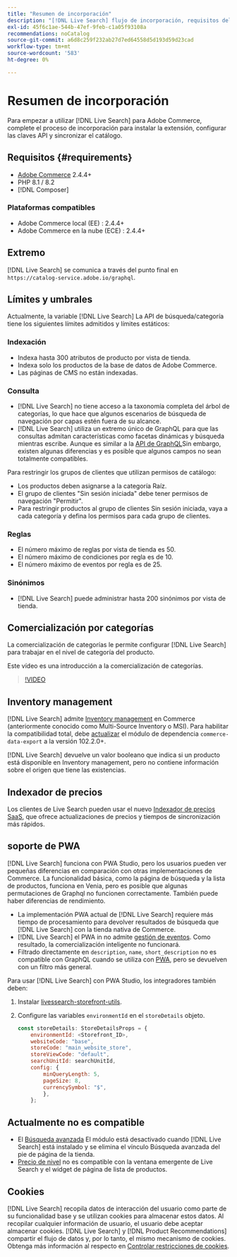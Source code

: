 ```yaml
---
title: "Resumen de incorporación"
description: "[!DNL Live Search] flujo de incorporación, requisitos del sistema, límites y limitaciones"
exl-id: 45f6c1ae-544b-47ef-9feb-c1a05f93108a
recommendations: noCatalog
source-git-commit: a6d8c259f232ab27d7ed64558d5d193d59d23cad
workflow-type: tm+mt
source-wordcount: '583'
ht-degree: 0%

---
```


# Resumen de incorporación

Para empezar a utilizar [!DNL Live Search] para Adobe Commerce, complete el proceso de incorporación para instalar la extensión, configurar las claves API y sincronizar el catálogo.

## Requisitos {#requirements}

* [Adobe Commerce](https://business.adobe.com/products/magento/magento-commerce.html) 2.4.4+
* PHP 8.1 / 8.2
* [!DNL Composer]

### Plataformas compatibles

* Adobe Commerce local (EE) : 2.4.4+
* Adobe Commerce en la nube (ECE) : 2.4.4+

## Extremo

[!DNL Live Search] se comunica a través del punto final en `https://catalog-service.adobe.io/graphql`.

## Límites y umbrales

Actualmente, la variable [!DNL Live Search] La API de búsqueda/categoría tiene los siguientes límites admitidos y límites estáticos:

### Indexación

* Indexa hasta 300 atributos de producto por vista de tienda.
* Indexa solo los productos de la base de datos de Adobe Commerce.
* Las páginas de CMS no están indexadas.

### Consulta

* [!DNL Live Search] no tiene acceso a la taxonomía completa del árbol de categorías, lo que hace que algunos escenarios de búsqueda de navegación por capas estén fuera de su alcance.
* [!DNL Live Search] utiliza un extremo único de GraphQL para que las consultas admitan características como facetas dinámicas y búsqueda mientras escribe. Aunque es similar a la [API de GraphQL](https://developer.adobe.com/commerce/webapi/graphql/)Sin embargo, existen algunas diferencias y es posible que algunos campos no sean totalmente compatibles.

Para restringir los grupos de clientes que utilizan permisos de catálogo:

* Los productos deben asignarse a la categoría Raíz.
* El grupo de clientes &quot;Sin sesión iniciada&quot; debe tener permisos de navegación &quot;Permitir&quot;.
* Para restringir productos al grupo de clientes Sin sesión iniciada, vaya a cada categoría y defina los permisos para cada grupo de clientes.

### Reglas

* El número máximo de reglas por vista de tienda es 50.
* El número máximo de condiciones por regla es de 10.
* El número máximo de eventos por regla es de 25.

### Sinónimos

* [!DNL Live Search] puede administrar hasta 200 sinónimos por vista de tienda.

## Comercialización por categorías

La comercialización de categorías le permite configurar [!DNL Live Search] para trabajar en el nivel de categoría del producto.

Este vídeo es una introducción a la comercialización de categorías.

>[!VIDEO](https://video.tv.adobe.com/v/3424617)

## Inventory management

[!DNL Live Search] admite [Inventory management](https://experienceleague.adobe.com/docs/commerce-admin/inventory/introduction.html) en Commerce (anteriormente conocido como Multi-Source Inventory o MSI). Para habilitar la compatibilidad total, debe [actualizar](install.md#update) el módulo de dependencia `commerce-data-export` a la versión 102.2.0+.

[!DNL Live Search] devuelve un valor booleano que indica si un producto está disponible en Inventory management, pero no contiene información sobre el origen que tiene las existencias.

## Indexador de precios

Los clientes de Live Search pueden usar el nuevo [Indexador de precios SaaS](../price-index/index.md), que ofrece actualizaciones de precios y tiempos de sincronización más rápidos.

## soporte de PWA

[!DNL Live Search] funciona con PWA Studio, pero los usuarios pueden ver pequeñas diferencias en comparación con otras implementaciones de Commerce. La funcionalidad básica, como la página de búsqueda y la lista de productos, funciona en Venia, pero es posible que algunas permutaciones de Graphql no funcionen correctamente. También puede haber diferencias de rendimiento.

* La implementación PWA actual de [!DNL Live Search] requiere más tiempo de procesamiento para devolver resultados de búsqueda que [!DNL Live Search] con la tienda nativa de Commerce.
* [!DNL Live Search] el PWA in no admite [gestión de eventos](https://developer.adobe.com/commerce/services/shared-services/storefront-events/sdk/). Como resultado, la comercialización inteligente no funcionará.
* Filtrado directamente en `description`, `name`, `short_description` no es compatible con GraphQL cuando se utiliza con [PWA](https://developer.adobe.com/commerce/pwa-studio/), pero se devuelven con un filtro más general.

Para usar [!DNL Live Search] con PWA Studio, los integradores también deben:

1. Instalar [livessearch-storefront-utils](https://www.npmjs.com/package/@magento/ds-livesearch-storefront-utils).
1. Configure las variables `environmentId` en el `storeDetails` objeto.

   ```javascript
   const storeDetails: StoreDetailsProps = {
       environmentId: <Storefront_ID>,
       websiteCode: "base",
       storeCode: "main_website_store",
       storeViewCode: "default",
       searchUnitId: searchUnitId,
       config: {
           minQueryLength: 5,
           pageSize: 8,
           currencySymbol: "$",
           },
       };
   ```

## Actualmente no es compatible

* El [Búsqueda avanzada](https://experienceleague.adobe.com/docs/commerce-admin/catalog/catalog/search/search.html#advanced-search) El módulo está desactivado cuando [!DNL Live Search] está instalado y se elimina el vínculo Búsqueda avanzada del pie de página de la tienda.
* [Precio de nivel](https://experienceleague.adobe.com/docs/commerce-admin/catalog/products/pricing/product-price-tier.html) no es compatible con la ventana emergente de Live Search y el widget de página de lista de productos.

## Cookies

[!DNL Live Search] recopila datos de interacción del usuario como parte de su funcionalidad base y se utilizan cookies para almacenar estos datos. Al recopilar cualquier información de usuario, el usuario debe aceptar almacenar cookies. [!DNL Live Search] y [!DNL Product Recommendations] compartir el flujo de datos y, por lo tanto, el mismo mecanismo de cookies. Obtenga más información al respecto en [Controlar restricciones de cookies](https://experienceleague.adobe.com/docs/commerce-merchant-services/product-recommendations/developer/setting-cookie.html).
